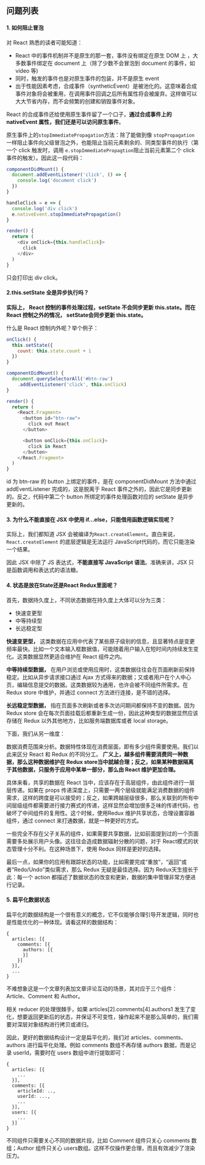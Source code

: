## 问题列表

#### 1. 如何阻止冒泡

对 React 熟悉的读者可能知道：

  * React 中的事件机制并不是原生的那一套，事件没有绑定在原生 DOM 上 ，大多数事件绑定在 document 上（除了少数不会冒泡到 document 的事件，如 video 等)
  * 同时，触发的事件也是对原生事件的包装，并不是原生 event
  * 出于性能因素考虑，合成事件（syntheticEvent）是被池化的。这意味着合成事件对象将会被重用，在调用事件回调之后所有属性将会被废弃。这样做可以大大节省内存，而不会频繁的创建和销毁事件对象。

 React 的合成事件还给使用原生事件留了一个口子，**通过合成事件上的 nativeEvent 属性，我们还是可以访问原生事件**。

原生事件上的`stopImmediatePropagation`方法：除了能做到像 `stopPropagation`
一样阻止事件向父级冒泡之外，也能阻止当前元素剩余的、同类型事件的执行（第一个 click 触发时，调用 `e.stopImmediatePropagtion`阻止当前元素第二个 click 事件的触发）。因此这一段代码：

```javascript
componentDidMount() {
  document.addEventListener('click', () => {
    console.log('document click')
  })
}

handleClick = e => {
  console.log('div click')
  e.nativeEvent.stopImmediatePropagation()
}

render() {
  return (
    <div onClick={this.handleClick}>
      click
    </div>
  )
}
```

只会打印出 div click。

#### 2.this.setState 全是异步执行吗？

**实际上， React 控制的事件处理过程，setState 不会同步更新 this.state。而在 React 控制之外的情况， setState会同步更新 this.state。**

什么是 React 控制内外呢？举个例子：

```javascript
onClick() {
  this.setState({
    count: this.state.count + 1
  })
}

componentDidMount() {
  document.querySelectorAll('#btn-raw')
    .addEventListener('click', this.onClick)
}

render() {
  return (
    <React.Fragment>
      <button id="btn-raw">
        click out React
      </button>

      <button onClick={this.onClick}>
        click in React
      </button>
    </React.Fragment>
  )
}
```

id 为 btn-raw 的 button 上绑定的事件，是在 componentDidMount 方法中通过 addEventListener
完成的，这是脱离于 React 事件之外的，因此它是同步更新的。反之，代码中第二个 button 所绑定的事件处理函数对应的 setState
是异步更新的。

#### 3. 为什么不能直接在 JSX 中使用 if...else，只能借用函数逻辑实现呢？

实际上，我们都知道 JSX 会被编译为`React.createElement`。直白来说，`React.createElement` 的底层逻辑是无法运行 JavaScript代码的，而它只能渲染一个结果。

因此 JSX 中除了 JS 表达式，**不能直接写 JavaScript 语法**。准确来讲，JSX 只是函数调用和表达式的语法糖。

#### 4. 状态是放在State还是React Redux里面呢？

首先，数据持久度上，不同状态数据在持久度上大体可以分为三类：

  * 快速变更型
  * 中等持续型
  * 长远稳定型

**快速变更型，**
这类数据在应用中代表了某些原子级别的信息，且显著特点是变更频率最快。比如一个文本输入框数据值，可能随着用户输入在短时间内持续发生变化。这类数据显然更适合维护在
React 组件之内。

**中等持续型数据，** 在用户浏览或使用应用时，这类数据往往会在页面刷新前保持稳定。比如从异步请求接口通过 Ajax
方式得来的数据；又或者用户在个人中心页，编辑信息提交的数据。这类数据较为通用，也许会被不同组件所需求。在 Redux store 中维护，并通过
connect 方法进行连接，是不错的选择。

**长远稳定型数据，** 指在页面多次刷新或者多次访问期间都保持不变的数据。因为 Redux store
会在每次页面挂载后都重新生成一份，因此这种类型的数据显然应该存储在 Redux 以外其他地方，比如服务端数据库或者 local storage。

下面，我们从另一维度：

数据消费范围来分析。数据特性体现在消费层面，即有多少组件需要使用。我们以此来区分 React 和 Redux 的不同分工。
**广义上，越多组件需要消费同一种数据，那么这种数据维护在 Redux store当中就越合理；反之，如果某种数据隔离于其他数据，只服务于应用中某单一部分，那么由 React 维护更加合理。**

具体来看，共享的数据在 React 当中，应该存在于高层组件，由此组件进行一层层传递。如果在 props
传递深度上，只需要一两个层级就能满足消费数据的组件需求，这样的跨度是可以接受的；反之，如果跨越层级很多，那么关联到的所有中间层级组件都需要进行接力赛式的传递，这样显然会增加很多乏味的传递代码，也破坏了中间组件的复用性。这个时候，使用Redux 维护共享状态，合理设置容器组件，通过 connect 来打通数据，就是一种更好的方式。

一些完全不存在父子关系的组件，如果需要共享数据，比如前面提到过的一个页面需要多处展示用户头像。这往往会造成数据辐射分散的问题，对于 React模式的状态管理十分不利。在这种场景下，使用 Redux 同样是更好的选择。

最后一点，如果你的应用有跟踪状态的功能，比如需要完成“重放”，“返回”或者“Redo/Undo”类似需求，那么 Redux 无疑是最佳选择。因为 Redux天生擅长于此：每一个 action 都描述了数据状态的改变和更新，数据的集中管理非常方便进行记录。

#### 5. 扁平化数据状态

扁平化的数据结构是一个很有意义的概念，它不仅能够合理引导开发逻辑，同时也是性能优化的一种体现。请看这样的数据结构：

    {
      articles: [{
        comments: [{
          authors: [{
          }]
        }]
      }],
      ...
    }


不难想象这是一个文章列表加文章评论互动的场景，其对应于三个组件：Article、Comment 和 Author。

相关 reducer 的处理很棘手，如果 articles[2].comments[4].authors1
发生了变化，想要返回更新后的状态，并保证不可变性，操作起来不是那么简单的，我们需要对深层对象结构进行拷贝或递归。

因此，更好的数据结构设计一定是扁平化的，我们对 articles、comments、authors 进行扁平化处理。例如 comments 数组不再存储
authors 数据，而是记录 userId，需要时在 users 数组中进行提取即可：

    {
      articles: [{
        ...
      }],
      comments: [{
        articleId: ..,
        userId: ...,
        ...
      }],
      users: [{
        ...
      }]
    }

不同组件只需要关心不同的数据片段，比如 Comment 组件只关心 comments 数组；Author 组件只关心 users数组。这样不仅操作更合理，而且有效减少了渲染压力。